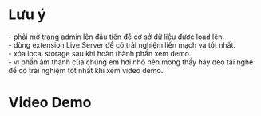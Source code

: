 <h1>Lưu ý</h1>
<span>
- phải mở trang admin lên đầu tiên để cơ sở dữ liệu được load lên.<br>
- dùng extension Live Server để có trải nghiệm liền mạch và tốt nhất.<br>
- xóa local storage sau khi hoàn thành phần xem demo.<br>
- vì phần âm thanh của chúng em hơi nhỏ nên mong thầy hãy đeo tai nghe để có trải nghiệm tốt nhất khi xem video demo.<br>
</span>
<h1>Video Demo</h1>
